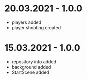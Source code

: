 # 20.03.2021 - 1.0.0

- players added
- player shooting created

# 15.03.2021 - 1.0.0

- repository info added
- background added
- StartScene added
